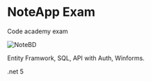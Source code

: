 # NoteApp Exam

Code academy exam


![NoteBD](https://user-images.githubusercontent.com/95306863/179475135-75472a91-ac77-41f4-ab6b-b98ca19fbb3d.PNG)


Entity Framwork, SQL, API with Auth, Winforms.

.net 5
